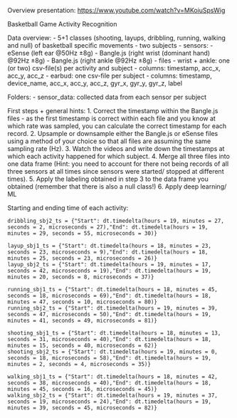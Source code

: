 Overview presentation: https://www.youtube.com/watch?v=MKoiuSpsWig

Basketball Game Activity Recognition

Data overview: - 5+1 classes (shooting, layups, dribbling, running, walking and null) of basketball specific movements - two subjects - sensors: - eSense (left ear @50Hz ±8g) - Bangle.js (right wrist (dominant hand) @92Hz ±8g) - Bangle.js (right ankle @92Hz ±8g) - files - wrist + ankle: one (or two) csv-file(s) per activity and subject - columns: timestamp, acc_x, acc_y, acc_z - earbud: one csv-file per subject - columns: timestamp, device_name, acc_x, acc_y, acc_z, gyr_x, gyr_y, gyr_z, label

Folders: - sensor_data: collected data from each sensor per subject

First steps + general hints: 1. Correct the timestamp within the Bangle.js files - as the first timestamp is correct within each file and you know at which rate was sampled, you can calculate the correct timestamp for each record. 2. Upsample or downsample either the Bangle.js or eSense files using a method of your choice so that all files are assuming the same sampling rate (Hz). 3. Watch the videos and write down the timestamps at which each activity happened for which subject. 4. Merge all three files into one data frame (Hint: you need to account for there not being records of all three sensors at all times since sensors were started/ stopped at different times). 5. Apply the labeling obtained in step 3 to the data frame you obtained (remember that there is also a null class!) 6. Apply deep learning/ ML

	 
Starting and ending time of each activity:

	dribbling_sbj2_ts = {"Start": dt.timedelta(hours = 19, minutes = 27, seconds = 2, microseconds = 27),"End": dt.timedelta(hours = 19, minutes = 29, seconds = 55, microseconds = 30)}

	layup_sbj1_ts = {"Start": dt.timedelta(hours = 18, minutes = 23, seconds = 23, microseconds = 9),"End": dt.timedelta(hours = 18, minutes = 25, seconds = 23, microseconds = 26)}
	layup_sbj2_ts = {"Start": dt.timedelta(hours = 19, minutes = 17, seconds = 42, microseconds = 19),"End": dt.timedelta(hours = 19, minutes = 20, seconds = 8, microseconds = 37)}

	running_sbj1_ts = {"Start": dt.timedelta(hours = 18, minutes = 45, seconds = 18, microseconds = 69),"End": dt.timedelta(hours = 18, minutes = 47, seconds = 10, microseconds = 80)}
	running_sbj2_ts = {"Start": dt.timedelta(hours = 19, minutes = 39, seconds = 47, microseconds = 50),"End": dt.timedelta(hours = 19, minutes = 41, seconds = 49, microseconds = 81)}

	shooting_sbj1_ts = {"Start": dt.timedelta(hours = 18, minutes = 13, seconds = 31, microseconds = 40),"End": dt.timedelta(hours = 18, minutes = 15, seconds = 40, microseconds = 62)}
	shooting_sbj2_ts = {"Start": dt.timedelta(hours = 19, minutes = 0, seconds = 18, microseconds = 58),"End": dt.timedelta(hours = 19, minutes = 2, seconds = 4, microseconds = 35)}

	walking_sbj1_ts = {"Start": dt.timedelta(hours = 18, minutes = 42, seconds = 38, microseconds = 40),"End": dt.timedelta(hours = 18, minutes = 45, seconds = 16, microseconds = 45)}
	walking_sbj2_ts = {"Start": dt.timedelta(hours = 19, minutes = 37, seconds = 19, microseconds = 24),"End": dt.timedelta(hours = 19, minutes = 39, seconds = 45, microseconds = 82)}
